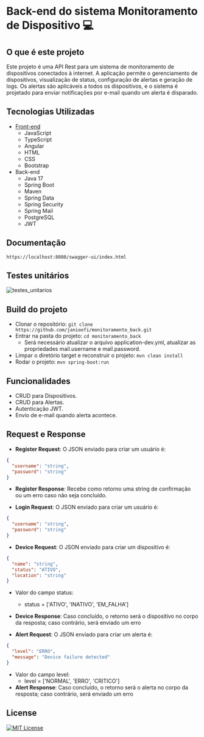 # Back-end do sistema Monitoramento de Dispositivo 💻

## O que é este projeto
Este projeto é uma API Rest para um sistema de monitoramento de dispositivos conectados à internet. A aplicação permite o gerenciamento de dispositivos, visualização de status, configuração de alertas e geração de logs. Os alertas são aplicáveis a todos os dispositivos, e o sistema é projetado para enviar notificações por e-mail quando um alerta é disparado.
## Tecnologias Utilizadas
- [Front-end](https://github.com/janioofi/monitoramento_front)
    - JavaScript
    - TypeScript
    - Angular
    - HTML
    - CSS
    - Bootstrap
- Back-end
    - Java 17
    - Spring Boot
    - Maven
    - Spring Data
    - Spring Security
    - Spring Mail
    - PostgreSQL
    - JWT

## Documentação
```
https://localhost:8080/swagger-ui/index.html
```
## Testes unitários
![testes_unitarios](https://github.com/user-attachments/assets/fe55e2e6-237c-4265-b672-148780809916)

## Build  do projeto
- Clonar o repositório: `git clone https://github.com/janioofi/monitoramento_back.git`
- Entrar na pasta do projeto: `cd monitoramento_back`
  - Será necessário atualizar o arquivo application-dev.yml, atualizar as propriedades mail.username e mail.password.
- Limpar o diretório target e reconstruir o projeto: `mvn clean install`
- Rodar o projeto: `mvn spring-boot:run`

## Funcionalidades
- CRUD para Dispositivos.
- CRUD para Alertas.
- Autenticação JWT.
- Envio de e-mail quando alerta acontece.

## Request e Response
- **Register Request**: O JSON enviado para criar um usuário é:
```json
{
  "username": "string",
  "password": "string"
}
```
- **Register Response**: Recebe como retorno uma string de confirmação ou um erro caso não seja concluído.

- **Login Request**: O JSON enviado para criar um usuário é:
```json
{
  "username": "string",
  "password": "string"
}
```

- **Device Request**: O JSON enviado para criar um dispositivo é:
```json
{
  "name": "string",
  "status": "ATIVO",
  "location": "string"
}
```
- Valor do campo status:
  - status = ['ATIVO', 'INATIVO', 'EM_FALHA']
- **Device Response**: Caso concluído, o retorno será o dispositivo no corpo da resposta; caso contrário, será enviado um erro

- **Alert Request**: O JSON enviado para criar um alerta é:
```json
{
  "level": "ERRO",
  "message": "Device failure detected"
}
```
- Valor do campo level:
  - level = ['NORMAL', 'ERRO', 'CRITICO']
- **Alert Response**: Caso concluído, o retorno será o alerta no corpo da resposta; caso contrário, será enviado um erro

## License
[![MIT License](https://img.shields.io/badge/License-MIT-green.svg)](./LICENSE)
